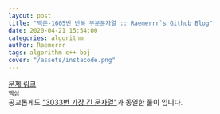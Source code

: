 ```yaml
---  
layout: post  
title: "백준-1605번 반복 부분문자열 :: Raemerrr`s Github Blog"  
date: 2020-04-21 15:54:00  
categories: algorithm  
author: Raemerrr  
tags: algorithm c++ boj 
cover: "/assets/instacode.png" 
---  
```

<a href="https://www.acmicpc.net/problem/1605" target="_blank">문제 링크</a>     
`핵심`  
공교롭게도 <a href="https://raemerrr.github.io/others/2020/04/19/boj_3033_%EA%B0%80%EC%9E%A5-%EA%B8%B4-%EB%AC%B8%EC%9E%90%EC%97%B4.html" target="_blank">"3033번 가장 긴 문자열"</a>과 동일한 풀이 입니다.     

<script src="https://gist.github.com/Raemerrr/ab15e377e579de85269f4ba05cf5afab.js"></script>